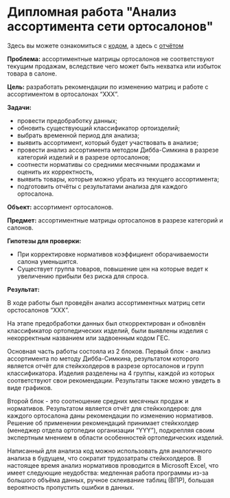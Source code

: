 # Дипломная работа "Анализ ассортимента сети ортосалонов"

Здесь вы можете ознакомиться с [кодом,](https://github.com/OlgaTeplenina/assortment-analysis/blob/main/%D0%94%D0%B8%D0%BF%D0%BB%D0%BE%D0%BC%D0%BD%D0%B0%D1%8F_%D1%80%D0%B0%D0%B1%D0%BE%D1%82%D0%B0.ipynb) а здесь с [отчётом](https://github.com/OlgaTeplenina/assortment-analysis/blob/main/%D0%94%D0%B8%D0%BF%D0%BB%D0%BE%D0%BC%D0%BD%D0%B0%D1%8F%20%D1%80%D0%B0%D0%B1%D0%BE%D1%82%D0%B0.pdf)

**Проблема:** ассортиментные матрицы ортосалонов не соответствуют текущим продажам, вследствие чего может быть нехватка или избыток товара в салоне.  

**Цель:** разработать рекомендации по изменению матриц и работе с ассортиментом в ортосалонах “XXX”. 

**Задачи:**
* провести предобработку данных;
* обновить существующий классификатор ортоизделий;
* выбрать временной период для анализа;
* выявить ассортимент, который будет участвовать в анализе;
* провести анализ ассортимента методом Дибба-Симкина в разрезе категорий изделий и в разрезе ортосалонов;
* соотнести нормативы со средними месячными продажами и оценить их корректность, 
* выявить товары, которые можно убрать из текущего ассортимента; 
* подготовить отчёты с результатами анализа для каждого ортосалона.

**Объект:** ассортимент ортосалонов. 

**Предмет:** ассортиментные матрицы ортосалонов в разрезе категорий и салонов.

**Гипотезы для проверки:**

 * При корректировке нормативов коэффициент оборачиваемости салона уменьшится.  
 * Существует группа товаров, повышение цен на которые ведет к увеличению прибыли без риска для спроса.

**Результат:**

В ходе работы был проведён анализ ассортиментных матриц сети орстосалонов “XXX”. 

На этапе предобработки данных был откорректирован и обновлён классификатор ортопедических изделий, были выявлены изделия с некорректным названием или задвоенным кодом ГЕС. 

Основная часть работы состояла из 2 блоков. Первый блок - анализ ассортимента по методу Дибба-Симкина, результатом которого является отчёт для стейкхолдеров в разрезе ортосалонов и групп классификатора. Изделия разделены на 4 группы, каждой из которых соответствуют свои рекомендации. Результаты также можно увидеть в виде графиков.

Второй блок - это соотношение средних месячных продаж и нормативов. Результатом является отчёт для стейкхолдеров: для каждого ортосалона даны рекомендации по изменению нормативов. Решение об применении рекомендаций принимает стейкхолдер (менеджер отдела ортопедии организации “YYY”), подкрепляя своим экспертным мнением в области особенностей ортопедических изделий.

Написанный для анализа код можно использовать для аналогичного анализа в будущем, что сократит трудозатраты стейкхолдеров. В настоящее время анализ нормативов проводится в Microsoft Excel, что имеет следующие неудобства: медленная работа программы из-за большого объёма данных, ручное склеивание таблиц (ВПР), большая вероятность пропустить ошибки в данных.
